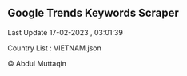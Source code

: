

## Google Trends Keywords Scraper 
 
Last Update 17-02-2023 , 03:01:39

Country List :
VIETNAM.json



© Abdul Muttaqin 

